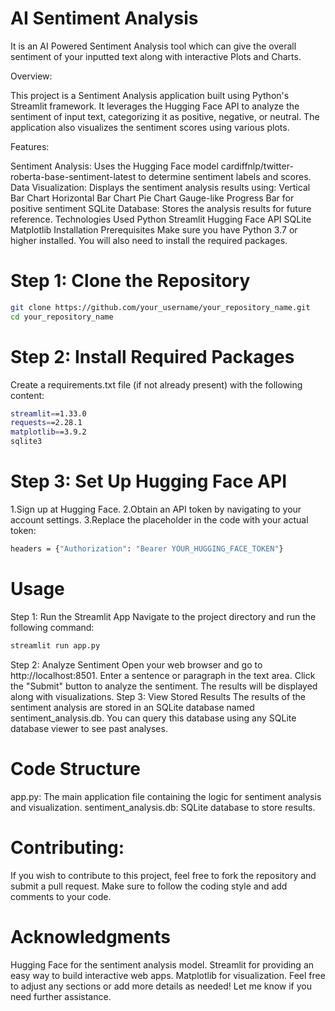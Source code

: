 # AI Sentiment Analysis
It is an AI Powered Sentiment Analysis tool which can give the overall sentiment of your inputted text along with interactive Plots and Charts.

Overview:

This project is a Sentiment Analysis application built using Python's Streamlit framework. It leverages the Hugging Face API to analyze the sentiment of input text, categorizing it as positive, negative, or neutral. The application also visualizes the sentiment scores using various plots.

Features:

Sentiment Analysis: Uses the Hugging Face model cardiffnlp/twitter-roberta-base-sentiment-latest to determine sentiment labels and scores.
Data Visualization: Displays the sentiment analysis results using:
Vertical Bar Chart
Horizontal Bar Chart
Pie Chart
Gauge-like Progress Bar for positive sentiment
SQLite Database: Stores the analysis results for future reference.
Technologies Used
Python
Streamlit
Hugging Face API
SQLite
Matplotlib
Installation
Prerequisites
Make sure you have Python 3.7 or higher installed. You will also need to install the required packages.

# Step 1: Clone the Repository
```bash
git clone https://github.com/your_username/your_repository_name.git
cd your_repository_name
```

# Step 2: Install Required Packages
Create a requirements.txt file (if not already present) with the following content:
```bash
streamlit==1.33.0
requests==2.28.1
matplotlib==3.9.2
sqlite3
```

# Step 3: Set Up Hugging Face API
1.Sign up at Hugging Face.
2.Obtain an API token by navigating to your account settings.
3.Replace the placeholder in the code with your actual token:

```bash
headers = {"Authorization": "Bearer YOUR_HUGGING_FACE_TOKEN"}
```
# Usage
Step 1: Run the Streamlit App
Navigate to the project directory and run the following command:
```bash
streamlit run app.py
```
Step 2: Analyze Sentiment
Open your web browser and go to http://localhost:8501.
Enter a sentence or paragraph in the text area.
Click the "Submit" button to analyze the sentiment.
The results will be displayed along with visualizations.
Step 3: View Stored Results
The results of the sentiment analysis are stored in an SQLite database named sentiment_analysis.db. You can query this database using any SQLite database viewer to see past analyses.

# Code Structure
app.py: The main application file containing the logic for sentiment analysis and visualization.
sentiment_analysis.db: SQLite database to store results.
# Contributing:
If you wish to contribute to this project, feel free to fork the repository and submit a pull request. Make sure to follow the coding style and add comments to your code.

# Acknowledgments
Hugging Face for the sentiment analysis model.
Streamlit for providing an easy way to build interactive web apps.
Matplotlib for visualization.
Feel free to adjust any sections or add more details as needed! Let me know if you need further assistance.
